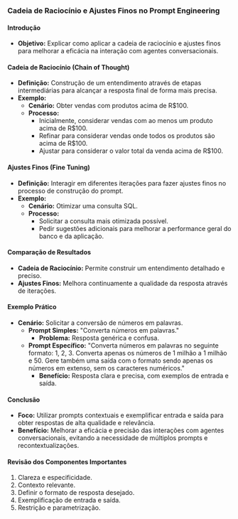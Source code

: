 ### Cadeia de Raciocínio e Ajustes Finos no Prompt Engineering

#### Introdução

- **Objetivo:** Explicar como aplicar a cadeia de raciocínio e ajustes finos para melhorar a eficácia na interação com agentes conversacionais.

#### Cadeia de Raciocínio (Chain of Thought)

- **Definição:** Construção de um entendimento através de etapas intermediárias para alcançar a resposta final de forma mais precisa.
- **Exemplo:**
  - **Cenário:** Obter vendas com produtos acima de R$100.
  - **Processo:**
    - Inicialmente, considerar vendas com ao menos um produto acima de R$100.
    - Refinar para considerar vendas onde todos os produtos são acima de R$100.
    - Ajustar para considerar o valor total da venda acima de R$100.

#### Ajustes Finos (Fine Tuning)

- **Definição:** Interagir em diferentes iterações para fazer ajustes finos no processo de construção do prompt.
- **Exemplo:**
  - **Cenário:** Otimizar uma consulta SQL.
  - **Processo:**
    - Solicitar a consulta mais otimizada possível.
    - Pedir sugestões adicionais para melhorar a performance geral do banco e da aplicação.

#### Comparação de Resultados

- **Cadeia de Raciocínio:** Permite construir um entendimento detalhado e preciso.
- **Ajustes Finos:** Melhora continuamente a qualidade da resposta através de iterações.

#### Exemplo Prático

- **Cenário:** Solicitar a conversão de números em palavras.
  - **Prompt Simples:** "Converta números em palavras."
    - **Problema:** Resposta genérica e confusa.
  - **Prompt Específico:** "Converta números em palavras no seguinte formato: 1, 2, 3. Converta apenas os números de 1 milhão a 1 milhão e 50. Gere também uma saída com o formato sendo apenas os números em extenso, sem os caracteres numéricos."
    - **Benefício:** Resposta clara e precisa, com exemplos de entrada e saída.

#### Conclusão

- **Foco:** Utilizar prompts contextuais e exemplificar entrada e saída para obter respostas de alta qualidade e relevância.
- **Benefício:** Melhorar a eficácia e precisão das interações com agentes conversacionais, evitando a necessidade de múltiplos prompts e recontextualizações.

#### Revisão dos Componentes Importantes

1. Clareza e especificidade.
2. Contexto relevante.
3. Definir o formato de resposta desejado.
4. Exemplificação de entrada e saída.
5. Restrição e parametrização.
